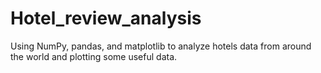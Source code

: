 # Hotel_review_analysis
Using NumPy, pandas, and matplotlib to analyze hotels data from around the  world and plotting some useful data. 
